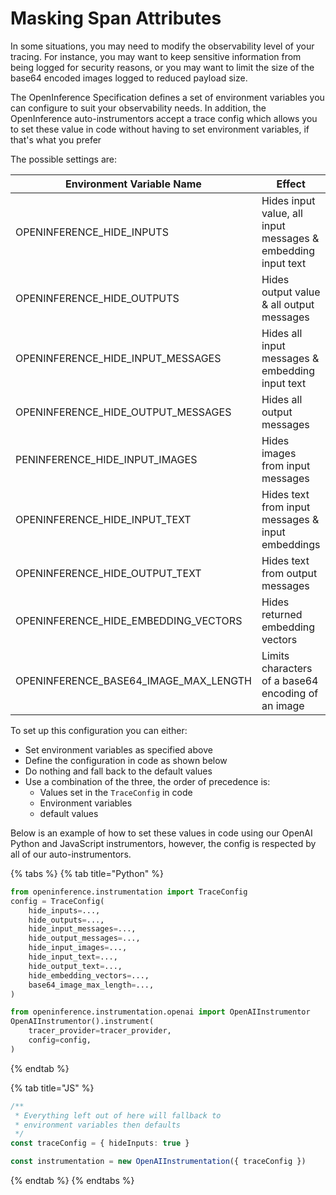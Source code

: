 # Masking Span Attributes

In some situations, you may need to modify the observability level of your tracing. For instance, you may want to keep sensitive information from being logged for security reasons, or you may want to limit the size of the base64 encoded images logged to reduced payload size.

The OpenInference Specification defines a set of environment variables you can configure to suit your observability needs. In addition, the OpenInference auto-instrumentors accept a trace config which allows you to set these value in code without having to set environment variables, if that's what you prefer

The possible settings are:

<table data-full-width="true"><thead><tr><th width="301">Environment Variable Name</th><th width="323">Effect</th><th width="113">Type</th><th>Default</th></tr></thead><tbody><tr><td>OPENINFERENCE_HIDE_INPUTS</td><td>Hides input value, all input messages &#x26; embedding input text</td><td>bool</td><td>False</td></tr><tr><td>OPENINFERENCE_HIDE_OUTPUTS</td><td>Hides output value &#x26; all output messages</td><td>bool</td><td>False</td></tr><tr><td>OPENINFERENCE_HIDE_INPUT_MESSAGES</td><td>Hides all input messages &#x26; embedding input text</td><td>bool</td><td>False</td></tr><tr><td>OPENINFERENCE_HIDE_OUTPUT_MESSAGES</td><td>Hides all output messages</td><td>bool</td><td>False</td></tr><tr><td>PENINFERENCE_HIDE_INPUT_IMAGES</td><td>Hides images from input messages</td><td>bool</td><td>False</td></tr><tr><td>OPENINFERENCE_HIDE_INPUT_TEXT</td><td>Hides text from input messages &#x26; input embeddings</td><td>bool</td><td>False</td></tr><tr><td>OPENINFERENCE_HIDE_OUTPUT_TEXT</td><td>Hides text from output messages</td><td>bool</td><td>False</td></tr><tr><td>OPENINFERENCE_HIDE_EMBEDDING_VECTORS</td><td>Hides returned embedding vectors</td><td>bool</td><td>False</td></tr><tr><td>OPENINFERENCE_BASE64_IMAGE_MAX_LENGTH</td><td>Limits characters of a base64 encoding of an image</td><td>int</td><td>32,000</td></tr></tbody></table>

To set up this configuration you can either:

* Set environment variables as specified above
* Define the configuration in code as shown below
* Do nothing and fall back to the default values
* Use a combination of the three, the order of precedence is:
  * Values set in the `TraceConfig` in code
  * Environment variables
  * default values

Below is an example of how to set these values in code using our OpenAI Python and JavaScript instrumentors, however, the config is respected by all of our auto-instrumentors.

{% tabs %}
{% tab title="Python" %}
```python
from openinference.instrumentation import TraceConfig
config = TraceConfig(        
    hide_inputs=...,
    hide_outputs=...,
    hide_input_messages=...,
    hide_output_messages=...,
    hide_input_images=...,
    hide_input_text=...,
    hide_output_text=...,
    hide_embedding_vectors=...,
    base64_image_max_length=...,
)

from openinference.instrumentation.openai import OpenAIInstrumentor
OpenAIInstrumentor().instrument(
    tracer_provider=tracer_provider,
    config=config,
)
```
{% endtab %}

{% tab title="JS" %}
```typescript
/**
 * Everything left out of here will fallback to
 * environment variables then defaults
 */
const traceConfig = { hideInputs: true } 

const instrumentation = new OpenAIInstrumentation({ traceConfig })
```
{% endtab %}
{% endtabs %}

